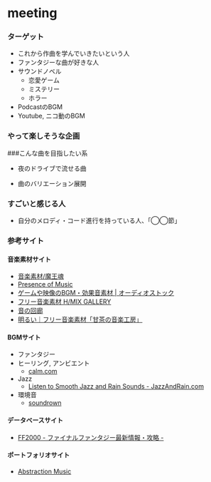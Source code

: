 meeting
=======

### ターゲット

- これから作曲を学んでいきたいという人
- ファンタジーな曲が好きな人
- サウンドノベル
    - 恋愛ゲーム
    - ミステリー
    - ホラー
- PodcastのBGM
- Youtube, ニコ動のBGM


### やって楽しそうな企画

###こんな曲を目指したい系

- 夜のドライブで流せる曲

- 曲のバリエーション展開


### すごいと感じる人

- 自分のメロディ・コード進行を持っている人、「◯◯節」


### 参考サイト

#### 音楽素材サイト

- [音楽素材/魔王魂](http://maoudamashii.jokersounds.com/)
- [Presence of Music](http://www.presence-of-music.com/)
- [ゲームや映像のBGM・効果音素材 | オーディオストック](http://audiostock.jp/)
- [フリー音楽素材 H/MIX GALLERY](http://www.hmix.net/)
- [音の回廊](http://trialmsc.com/)
- [明るい｜フリー音楽素材「甘茶の音楽工房」](http://amachamusic.chagasi.com/image_akarui.html)

#### BGMサイト

- ファンタジー
- ヒーリング, アンビエント
    - [calm.com](http://www.calm.com/)
- Jazz
    - [Listen to Smooth Jazz and Rain Sounds - JazzAndRain.com](http://www.jazzandrain.com/)
- 環境音
    - [soundrown](http://soundrown.com/)

#### データベースサイト

- [FF2000 - ファイナルファンタジー最新情報・攻略 -](http://ffx.sakura.ne.jp/)

#### ポートフォリオサイト

- [Abstraction Music](http://www.abstractionmusic.com/)

